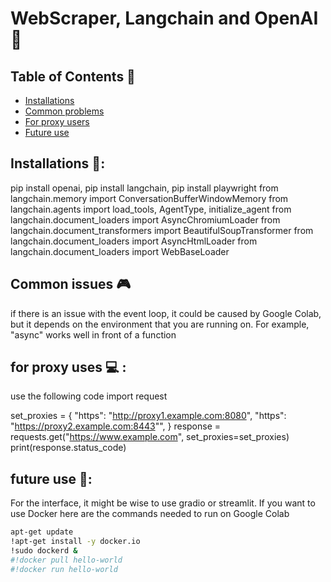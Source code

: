 # WebScraper, Langchain and OpenAI 🥇
## Table of Contents 🤖
- [Installations](#installations)
- [Common problems](#problems)
- [For proxy users](#proxy)
- [Future use](#Future)
## Installations 🤖:
pip install openai,
pip install langchain,
pip install playwright
from langchain.memory import ConversationBufferWindowMemory
from langchain.agents import load_tools, AgentType, initialize_agent
from langchain.document_loaders import AsyncChromiumLoader
from langchain.document_transformers import BeautifulSoupTransformer
from langchain.document_loaders import AsyncHtmlLoader
from langchain.document_loaders import WebBaseLoader

## Common issues 🎮
if there is an issue with the event loop, it could be caused by Google Colab, but it depends on the environment that you are running on.
For example, "async" works well in front of a function

## for proxy uses 💻 :
use the following code 
import request 

set_proxies = {
"https": "http://proxy1.example.com:8080",
"https": "https://proxy2.example.com:8443"",
}
response = requests.get("https://www.example.com", set_proxies=set_proxies)
print(response.status_code)
## future use 🔮: 
For the interface, it might be wise to use gradio or streamlit. If you want to use Docker here are the commands needed to run on Google Colab
```bash
apt-get update
!apt-get install -y docker.io
!sudo dockerd &
#!docker pull hello-world
#!docker run hello-world

 
